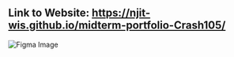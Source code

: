## Link to Website: https://njit-wis.github.io/midterm-portfolio-Crash105/

![Figma Image](figma.png)
